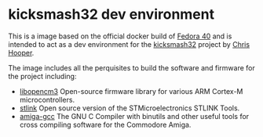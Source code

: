 # kicksmash32 dev environment

This is a image based on the official docker build of [Fedora 40](https://registry.hub.docker.com/layers/library/fedora/40/images/sha256-0dc52447068058c56588a816d43bd80d4279dcbefbb74f2aa55d2745413afbc1) and is intended to act as a dev environment for the [kicksmash32](https://github.com/cdhooper/kicksmash32) project by [Chris Hooper](https://github.com/cdhooper).

The image includes all the perquisites to build the software and firmware for the project including:

- [libopencm3](https://github.com/libopencm3/libopencm3) Open-source firmware library for various ARM Cortex-M microcontrollers.
- [stlink](https://github.com/stlink-org/stlink) Open source version of the STMicroelectronics STLINK Tools.
- [amiga-gcc](https://github.com/bebbo/amiga-gcc) The GNU C Compiler with binutils and other useful tools for cross compiling software for the Commodore Amiga.

